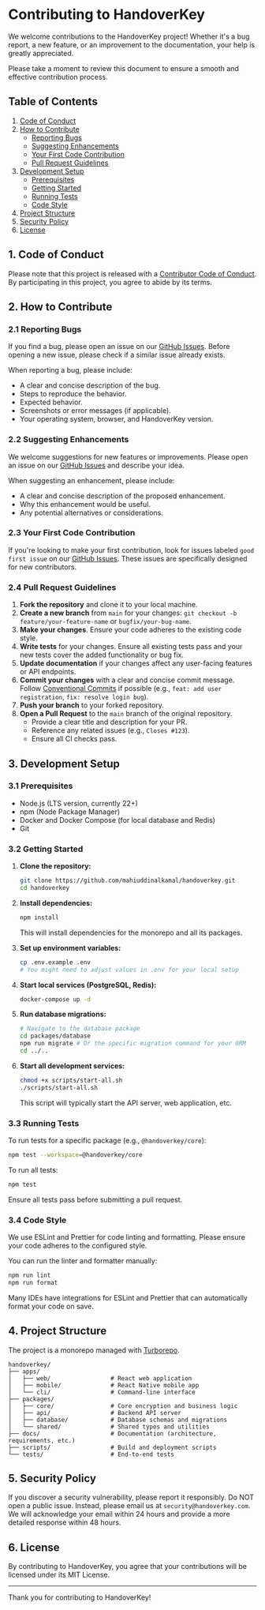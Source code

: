 # Contributing to HandoverKey

We welcome contributions to the HandoverKey project! Whether it's a bug report, a new feature, or an improvement to the documentation, your help is greatly appreciated.

Please take a moment to review this document to ensure a smooth and effective contribution process.

## Table of Contents

1.  [Code of Conduct](#1-code-of-conduct)
2.  [How to Contribute](#2-how-to-contribute)
    *   [Reporting Bugs](#21-reporting-bugs)
    *   [Suggesting Enhancements](#22-suggesting-enhancements)
    *   [Your First Code Contribution](#23-your-first-code-contribution)
    *   [Pull Request Guidelines](#24-pull-request-guidelines)
3.  [Development Setup](#3-development-setup)
    *   [Prerequisites](#31-prerequisites)
    *   [Getting Started](#32-getting-started)
    *   [Running Tests](#33-running-tests)
    *   [Code Style](#34-code-style)
4.  [Project Structure](#4-project-structure)
5.  [Security Policy](#5-security-policy)
6.  [License](#6-license)

## 1. Code of Conduct

Please note that this project is released with a [Contributor Code of Conduct](CODE_OF_CONDUCT.md). By participating in this project, you agree to abide by its terms.

## 2. How to Contribute

### 2.1 Reporting Bugs

If you find a bug, please open an issue on our [GitHub Issues](https://github.com/mahiuddinalkamal/handoverkey/issues). Before opening a new issue, please check if a similar issue already exists.

When reporting a bug, please include:

*   A clear and concise description of the bug.
*   Steps to reproduce the behavior.
*   Expected behavior.
*   Screenshots or error messages (if applicable).
*   Your operating system, browser, and HandoverKey version.

### 2.2 Suggesting Enhancements

We welcome suggestions for new features or improvements. Please open an issue on our [GitHub Issues](https://github.com/mahiuddinalkamal/handoverkey/issues) and describe your idea.

When suggesting an enhancement, please include:

*   A clear and concise description of the proposed enhancement.
*   Why this enhancement would be useful.
*   Any potential alternatives or considerations.

### 2.3 Your First Code Contribution

If you're looking to make your first contribution, look for issues labeled `good first issue` on our [GitHub Issues](https://github.com/mahiuddinalkamal/handoverkey/issues). These issues are specifically designed for new contributors.

### 2.4 Pull Request Guidelines

1.  **Fork the repository** and clone it to your local machine.
2.  **Create a new branch** from `main` for your changes: `git checkout -b feature/your-feature-name` or `bugfix/your-bug-name`.
3.  **Make your changes**. Ensure your code adheres to the existing code style.
4.  **Write tests** for your changes. Ensure all existing tests pass and your new tests cover the added functionality or bug fix.
5.  **Update documentation** if your changes affect any user-facing features or API endpoints.
6.  **Commit your changes** with a clear and concise commit message. Follow [Conventional Commits](https://www.conventionalcommits.org/en/v1.0.0/) if possible (e.g., `feat: add user registration`, `fix: resolve login bug`).
7.  **Push your branch** to your forked repository.
8.  **Open a Pull Request** to the `main` branch of the original repository.
    *   Provide a clear title and description for your PR.
    *   Reference any related issues (e.g., `Closes #123`).
    *   Ensure all CI checks pass.

## 3. Development Setup

### 3.1 Prerequisites

*   Node.js (LTS version, currently 22+)
*   npm (Node Package Manager)
*   Docker and Docker Compose (for local database and Redis)
*   Git

### 3.2 Getting Started

1.  **Clone the repository:**
    ```bash
    git clone https://github.com/mahiuddinalkamal/handoverkey.git
    cd handoverkey
    ```

2.  **Install dependencies:**
    ```bash
    npm install
    ```
    This will install dependencies for the monorepo and all its packages.

3.  **Set up environment variables:**
    ```bash
    cp .env.example .env
    # You might need to adjust values in .env for your local setup
    ```

4.  **Start local services (PostgreSQL, Redis):**
    ```bash
    docker-compose up -d
    ```

5.  **Run database migrations:**
    ```bash
    # Navigate to the database package
    cd packages/database
    npm run migrate # Or the specific migration command for your ORM
    cd ../..
    ```

6.  **Start all development services:**
    ```bash
    chmod +x scripts/start-all.sh
    ./scripts/start-all.sh
    ```
    This script will typically start the API server, web application, etc.

### 3.3 Running Tests

To run tests for a specific package (e.g., `@handoverkey/core`):

```bash
npm test --workspace=@handoverkey/core
```

To run all tests:

```bash
npm test
```

Ensure all tests pass before submitting a pull request.

### 3.4 Code Style

We use ESLint and Prettier for code linting and formatting. Please ensure your code adheres to the configured style.

You can run the linter and formatter manually:

```bash
npm run lint
npm run format
```

Many IDEs have integrations for ESLint and Prettier that can automatically format your code on save.

## 4. Project Structure

The project is a monorepo managed with [Turborepo](https://turbo.build/).

```
handoverkey/
├── apps/
│   ├── web/                 # React web application
│   ├── mobile/              # React Native mobile app
│   └── cli/                 # Command-line interface
├── packages/
│   ├── core/                # Core encryption and business logic
│   ├── api/                 # Backend API server
│   ├── database/            # Database schemas and migrations
│   └── shared/              # Shared types and utilities
├── docs/                    # Documentation (architecture, requirements, etc.)
├── scripts/                 # Build and deployment scripts
└── tests/                   # End-to-end tests
```

## 5. Security Policy

If you discover a security vulnerability, please report it responsibly. Do NOT open a public issue. Instead, please email us at `security@handoverkey.com`. We will acknowledge your email within 24 hours and provide a more detailed response within 48 hours.

## 6. License

By contributing to HandoverKey, you agree that your contributions will be licensed under its MIT License.

---

Thank you for contributing to HandoverKey!
